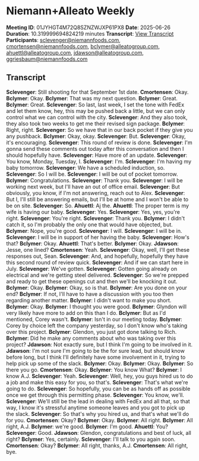 # Niemann+Alleato Weekly
**Meeting ID**: 01JYHGT4M72Q8SZNZWJXP61PX8
**Date**: 2025-06-26
**Duration**: 10.319999694824219 minutes
**Transcript**: [View Transcript](https://app.fireflies.ai/view/01JYHGT4M72Q8SZNZWJXP61PX8)
**Participants**: sclevenger@niemannfoods.com, cmortensen@niemannfoods.com, bclymer@alleatogroup.com, ahuettl@alleatogroup.com, jdawson@alleatogroup.com, ggriesbaum@niemannfoods.com

## Transcript
**Sclevenger**: Still shooting for that September 1st date.
**Cmortensen**: Okay.
**Bclymer**: Okay.
**Bclymer**: That was my next question.
**Bclymer**: Great.
**Bclymer**: Great.
**Sclevenger**: So last, last week, I set the tone with FedEx and let them know, hey, this may be pushed back a little, but we can only control what we can control with the city.
**Sclevenger**: And they also took, they also took two weeks to get me their revised sign package.
**Bclymer**: Right, right.
**Sclevenger**: So we have that in our back pocket if they give you any pushback.
**Bclymer**: Okay, okay.
**Sclevenger**: But.
**Sclevenger**: Okay, it's encouraging.
**Sclevenger**: This round of review is done.
**Sclevenger**: I'm gonna send these comments out today after this conversation and then I should hopefully have.
**Sclevenger**: Have more of an update.
**Sclevenger**: You know, Monday, Tuesday, I.
**Sclevenger**: I'm.
**Sclevenger**: I'm having my baby tomorrow.
**Sclevenger**: We have a scheduled induction, so.
**Sclevenger**: So I will be.
**Sclevenger**: I will be out of pocket tomorrow.
**Bclymer**: Congratulations.
**Sclevenger**: Thank you.
**Sclevenger**: I will be working next week, but I'll have an out of office email.
**Sclevenger**: But obviously, you know, if I'm not answering, reach out to Alex.
**Sclevenger**: But I, I'll still be answering emails, but I'll be at home and I won't be able to be on site.
**Sclevenger**: So.
**Ahuettl**: Aj the.
**Ahuettl**: The proper term is my wife is having our baby.
**Sclevenger**: Yes.
**Sclevenger**: Yes, yes, you're right.
**Sclevenger**: You're right.
**Sclevenger**: Thank you.
**Bclymer**: I didn't catch it, so I'm probably the only one that would have objected, but.
**Bclymer**: Nope, you're good.
**Sclevenger**: I will.
**Sclevenger**: I will be in.
**Sclevenger**: I will be in support of her having the baby.
**Sclevenger**: How's that?
**Bclymer**: Okay.
**Ahuettl**: That's better.
**Bclymer**: Okay.
**Jdawson**: Jesse, one lined?
**Cmortensen**: Yeah.
**Sclevenger**: Okay, well, I'll get these responses out, Sean.
**Sclevenger**: And, and hopefully, hopefully they have this second round of review quick.
**Sclevenger**: And if we can start here in July.
**Sclevenger**: We've gotten.
**Sclevenger**: Gotten going already on electrical and we're getting steel delivered.
**Sclevenger**: So we're prepped and ready to get these openings cut and then we'll be knocking it out.
**Bclymer**: Okay.
**Bclymer**: Okay, so is that.
**Bclymer**: Are you done on your end?
**Bclymer**: If not, I'll have to have a discussion with you too then regarding another matter.
**Bclymer**: I didn't want to make you short.
**Bclymer**: Okay.
**Bclymer**: I thought you were good.
**Bclymer**: Glyndon will very likely have more to add on this than I do.
**Bclymer**: But as I'd mentioned, Corey wasn't.
**Bclymer**: Isn't in our meeting today.
**Bclymer**: Corey by choice left the company yesterday, so I don't know who's taking over this project.
**Bclymer**: Glendon, you just got done talking to Rich.
**Bclymer**: Did he make any comments about who was taking over this project?
**Jdawson**: Not exactly sure, but I think I'm going to be involved in it.
**Jdawson**: I'm not sure I'm going to be the for sure lead, but should know before long, but I think I'll definitely have some involvement in it, trying to help pick up some of the slack.
**Bclymer**: Okay.
**Bclymer**: Okay.
**Bclymer**: So there you go.
**Cmortensen**: Okay.
**Bclymer**: You know What?
**Bclymer**: I know A.J.
**Sclevenger**: Yeah.
**Sclevenger**: Well, hey, you guys hired us to do a job and make this easy for you, so that's.
**Sclevenger**: That's what we're going to do.
**Sclevenger**: So hopefully, you can be as hands off as possible once we get through this permitting phase.
**Sclevenger**: You know, we'll.
**Sclevenger**: We'll still be the lead in dealing with FedEx and all that, so that way, I know it's stressful anytime someone leaves and you got to pick up the slack.
**Sclevenger**: So that's why you hired us, and that's what we'll do for you.
**Cmortensen**: Okay?
**Bclymer**: Okay.
**Bclymer**: All right.
**Bclymer**: All right, A.J.
**Bclymer**: we're good.
**Bclymer**: I'm good.
**Ahuettl**: You?
**Sclevenger**: Good.
**Jdawson**: Glendon, congratulations and best of luck, all right?
**Bclymer**: Yes, certainly.
**Sclevenger**: I'll talk to you again soon.
**Cmortensen**: Okay?
**Bclymer**: All right, thanks, A.J.
**Cmortensen**: All right, bye.